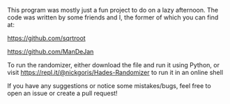 This program was mostly just a fun project to do on a lazy afternoon. The code was written by some friends and I, the former of which you can find at:

https://github.com/sqrtroot

https://github.com/ManDeJan


To run the randomizer, either download the file and run it using Python, or visit https://repl.it/@nickgoris/Hades-Randomizer to run it in an online shell

If you have any suggestions or notice some mistakes/bugs, feel free to open an issue or create a pull request!

